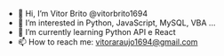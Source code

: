 - 👋 Hi, I’m Vitor Brito @vitorbrito1694
- 👀 I’m interested in Python, JavaScript, MySQL, VBA ...
- 🌱 I’m currently learning Python API e React
- 📫 How to reach me: vitoraraujo1694@gmail.com

